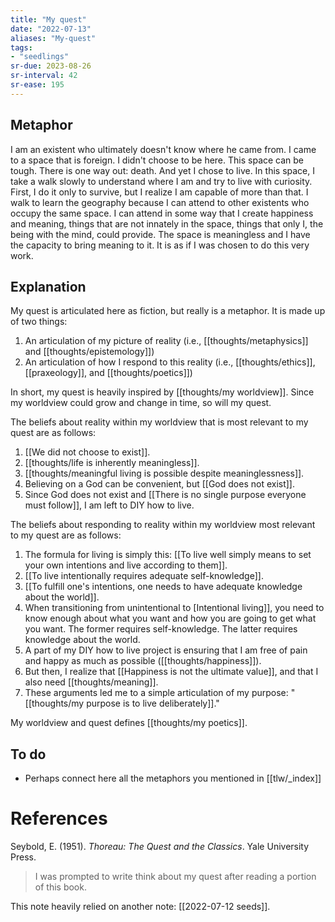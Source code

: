 ```yaml
---
title: "My quest"
date: "2022-07-13"
aliases: "My-quest"
tags:
- "seedlings"
sr-due: 2023-08-26
sr-interval: 42
sr-ease: 195
---
```


## Metaphor

I am an existent who ultimately doesn't know where he came from. I came to a space that is foreign. I didn't choose to be here. This space can be tough. There is one way out: death. And yet I chose to live. In this space, I take a walk slowly to understand where I am and try to live with curiosity. First, I do it only to survive, but I realize I am capable of more than that. I walk to learn the geography because I can attend to other existents who occupy the same space. I can attend in some way that I create happiness and meaning, things that are not innately in the space, things that only I, the being with the mind, could provide. The space is meaningless and I have the capacity to bring meaning to it. It is as if I was chosen to do this very work.

## Explanation

My quest is articulated here as fiction, but really is a metaphor. It is made up of two things:
1. An articulation of my picture of reality (i.e., [[thoughts/metaphysics]] and [[thoughts/epistemology]])
2. An articulation of how I respond to this reality (i.e., [[thoughts/ethics]], [[praxeology]], and [[thoughts/poetics]])

In short, my quest is heavily inspired by [[thoughts/my worldview]]. Since my worldview could grow and change in time, so will my quest.

The beliefs about reality within my worldview that is most relevant to my quest are as follows:
1. [[We did not choose to exist]].
2. [[thoughts/life is inherently meaningless]].
3. [[thoughts/meaningful living is possible despite meaninglessness]].
4. Believing on a God can be convenient, but [[God does not exist]].
5. Since God does not exist and [[There is no single purpose everyone must follow]], I am left to DIY how to live.

The beliefs about responding to reality within my worldview most relevant to my quest are as follows:
1. The formula for living is simply this: [[To live well simply means to set your own intentions and live according to them]].
2. [[To live intentionally requires adequate self-knowledge]].
3. [[To fulfill one's intentions, one needs to have adequate knowledge about the world]].
4. When transitioning from unintentional to [Intentional living]], you need to know enough about what you want and how you are going to get what you want. The former requires self-knowledge. The latter requires knowledge about the world.
5. A part of my DIY how to live project is ensuring that I am free of pain and happy as much as possible ([[thoughts/happiness]]).
6. But then, I realize that [[Happiness is not the ultimate value]], and that I also need [[thoughts/meaning]].
7. These arguments led me to a simple articulation of my purpose: "[[thoughts/my purpose is to live deliberately]]."

My worldview and quest defines [[thoughts/my poetics]].

## To do
- Perhaps connect here all the metaphors you mentioned in [[tlw/_index]]

# References

Seybold, E. (1951). _Thoreau: The Quest and the Classics_. Yale University Press.
>I was prompted to write think about my quest after reading a portion of this book.

This note heavily relied on another note: [[2022-07-12 seeds]].